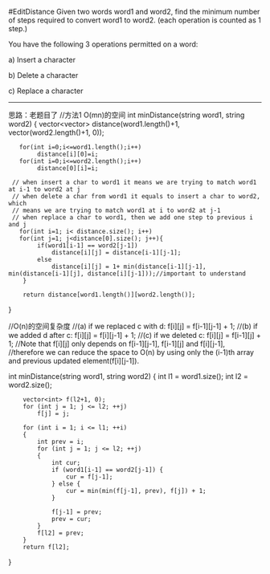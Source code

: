 #EditDistance
Given two words word1 and word2, find the minimum number of steps required to convert word1 to word2. (each operation is counted as 1 step.)

You have the following 3 operations permitted on a word:

a) Insert a character

b) Delete a character

c) Replace a character


---
思路：老题目了
//方法1 O(mn)的空间
int minDistance(string word1, string word2)
{
       vector<vector<int>> distance(word1.length()+1, vector<int>(word2.length()+1, 0));
       
       for(int i=0;i<=word1.length();i++)
            distance[i][0]=i;
       for(int i=0;i<=word2.length();i++)
            distance[0][i]=i;
     
     // when insert a char to word1 it means we are trying to match word1 at i-1 to word2 at j
     // when delete a char from word1 it equals to insert a char to word2, which
     // means we are trying to match word1 at i to word2 at j-1
     // when replace a char to word1, then we add one step to previous i and j
       for(int i=1; i< distance.size(); i++)
       for(int j=1; j<distance[0].size(); j++){
            if(word1[i-1] == word2[j-1])
                distance[i][j] = distance[i-1][j-1];
            else
                distance[i][j] = 1+ min(distance[i-1][j-1], min(distance[i-1][j], distance[i][j-1]));//important to understand
        }
        
        return distance[word1.length()][word2.length()];
}

//O(n)的空间复杂度
//(a) if we replaced c with d: f[i][j] = f[i-1][j-1] + 1;
//(b) if we added d after c: f[i][j] = f[i][j-1] + 1;
//(c) if we deleted c: f[i][j] = f[i-1][j] + 1;
//Note that f[i][j] only depends on f[i-1][j-1], f[i-1][j] and f[i][j-1], 
//therefore we can reduce the space to O(n) by using only the (i-1)th array and previous updated element(f[i][j-1]).

int minDistance(string word1, string word2)
{
        int l1 = word1.size();
        int l2 = word2.size();

        vector<int> f(l2+1, 0);
        for (int j = 1; j <= l2; ++j)
            f[j] = j;

        for (int i = 1; i <= l1; ++i)
        {
            int prev = i;
            for (int j = 1; j <= l2; ++j)
            {
                int cur;
                if (word1[i-1] == word2[j-1]) {
                    cur = f[j-1];
                } else {
                    cur = min(min(f[j-1], prev), f[j]) + 1;
                }

                f[j-1] = prev;
                prev = cur;
            }
            f[l2] = prev;
        }
        return f[l2];
}
